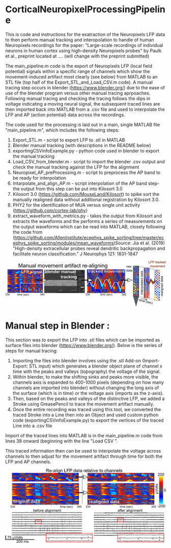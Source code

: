 # CorticalNeuropixelProcessingPipeline

This is code and instructions for the exatraction of the Neuropixels LFP data to then perform manual tracking and interopolation to handle  of human Neuropixels recordings for the paper: "Large-scale recordings of individual neurons in human cortex  using high-density Neuropixels probes" by Paulk et al., preprint located at .... (will change with the preprint submitted)

The main_pipeline.m code is the export of Neuropixels LFP (local field potential) signals within a specific range of channels which show the movement-induced artifact most clearly (see below) from MATLAB to an STL file (top half of the Export_STL_and_Load_CSV.m code). A manual tracing step occurs in blender (https://www.blender.org/) due to the ease of use of the blender program versus other manual tracing aprpoaches.  Following manual tracing and checking the tracing follows the dips in voltage indicating a moving neural signal, the subsequent traced lines are then imported back into MATLAB from a .csv file and used to interpolate the LFP and AP (action potential) data across the recordings. 

The code used for the processing is laid out in a main, single MATLAB file "main_pipeline.m", which includes the following steps:
1. Export_STL.m - script to export LFP to .stl in MATLAB
2. Blender manual tracking (with descriptions in the README below)
3. exportingCSVinfoExample.py - python code used in blender to export the manual tracking
4. Load_CSV_from_blender.m - script to import the blender .csv output and check the manual tracking against the LFP for the alignment
5. Neuropixel_AP_preProcessing.m - script to preprocess the AP band to be ready for interpolation
6. Intarpolate_and_align_AP.m - script interpolation of the AP band step- the output from this step can be put into Kilosort 3.0
7. Kilosort 3.0 (https://github.com/MouseLand/Kilosort) to spike sort the manually realigned data without additional registration by Kilosort 3.0.
8. PHY2 for the identification of MUA versus single unit activity (https://github.com/cortex-lab/phy)
9. extract_waveform_with_metrics.py - takes the output from Kilosort and extracts the waveforms and the performs a series of measurements on the output waveforms which can be read into MATLAB, closely following the code from (https://github.com/AllenInstitute/ecephys_spike_sorting/tree/master/ecephys_spike_sorting/modules/mean_waveforms)Source: Jia et al. (2019) "High-density extracellular probes reveal dendritic backpropagation and facilitate neuron classification." J Neurophys 121: 1831-1847

![](images/interpexample.png)

# Manual step in Blender : 
This section was to export the LFP into .stl files which can be imported as surface files into blender (https://www.blender.org/). Below is the series of steps for manual tracing:

1. Importing the files into blender involves using the .stl Add-on (Import-Export: STL input) which generates a blender object plane of channel x time  with the peaks and valleys (topography) the voltage of the signal. 
2. Within blender, to make the shifting sinks and peaks more visible, the channels axis is expanded to 400-1000 pixels (depending on how many channels are imported into blender) without changing the long axis of the surface (which is in time) or the voltage axis (imports as the z-axis). 
3. Then, based on the peaks and valleys of the distinctive LFP, we added a Stroke using GreasePencil to trace the movement artifact manually.
4. Once the entire recording was traced using this tool, we converted the traced Stroke into a Line then into an Object and used custom python code (exportingCSVinfoExample.py) to export the vertices of the traced Line into a .csv file

Import of the traced lines into MATLAB is in the main_pipeline.m code from lines 38 onward (beginning with the line "Load CSV ".

This traced information then can be used to interpolate the voltage across channels to then adjust for the movement artifact through time for both the LFP and AP channels.

![](images/interpresult.png)

